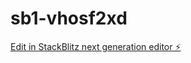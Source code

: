# sb1-vhosf2xd

[Edit in StackBlitz next generation editor ⚡️](https://stackblitz.com/~/github.com/mauroalejandrojm/sb1-vhosf2xd)